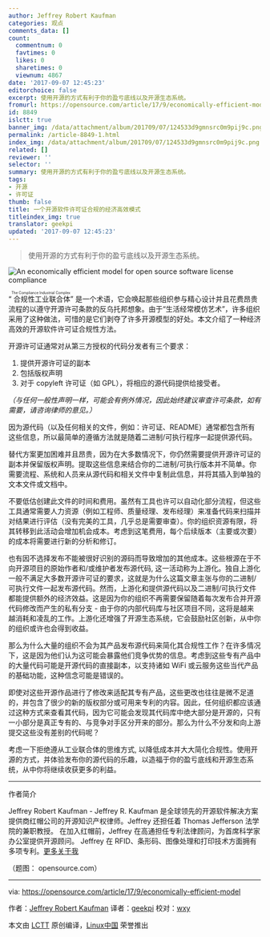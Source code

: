 ```yaml
---
author: Jeffrey Robert Kaufman
categories: 观点
comments_data: []
count:
  commentnum: 0
  favtimes: 0
  likes: 0
  sharetimes: 0
  viewnum: 4867
date: '2017-09-07 12:45:23'
editorchoice: false
excerpt: 使用开源的方式有利于你的盈亏底线以及开源生态系统。
fromurl: https://opensource.com/article/17/9/economically-efficient-model
id: 8849
islctt: true
banner_img: /data/attachment/album/201709/07/124533d9gmnsrc0m9pij9c.png
permalink: /article-8849-1.html
index_img: /data/attachment/album/201709/07/124533d9gmnsrc0m9pij9c.png.thumb.jpg
related: []
reviewer: ''
selector: ''
summary: 使用开源的方式有利于你的盈亏底线以及开源生态系统。
tags:
- 开源
- 许可证
thumb: false
title: 一个开源软件许可证合规的经济高效模式
titleindex_img: true
translator: geekpi
updated: '2017-09-07 12:45:23'
---
```



> 
> 使用开源的方式有利于你的盈亏底线以及开源生态系统。
> 
> 
> 


![An economically efficient model for open source software license compliance](/data/attachment/album/201709/07/124533d9gmnsrc0m9pij9c.png "An economically efficient model for open source software license compliance")


“<ruby> 合规性工业联合体 <rt>  The Compliance Industrial Complex </rt></ruby>” 是一个术语，它会唤起那些组织参与精心设计并且花费昂贵流程的以遵守开源许可条款的反乌托邦想象。由于“生活经常模仿艺术”，许多组织采用了这种做法，可惜的是它们剥夺了许多开源模型的好处。本文介绍了一种经济高效的开源软件许可证合规性方法。


开源许可证通常对从第三方授权的代码分发者有三个要求：


1. 提供开源许可证的副本
2. 包括版权声明
3. 对于 copyleft 许可证（如 GPL），将相应的源代码提供给接受者。


*（与任何一般性声明一样，可能会有例外情况，因此始终建议审查许可条款，如有需要，请咨询律师的意见。）*


因为源代码（以及任何相关的文件，例如：许可证、README）通常都包含所有这些信息，所以最简单的遵循方法就是随着二进制/可执行程序一起提供源代码。


替代方案更加困难并且昂贵，因为在大多数情况下，你仍然需要提供开源许可证的副本并保留版权声明。提取这些信息来结合你的二进制/可执行版本并不简单。你需要流程、系统和人员来从源代码和相关文件中复制此信息，并将其插入到单独的文本文件或文档中。


不要低估创建此文件的时间和费用。虽然有工具也许可以自动化部分流程，但这些工具通常需要人力资源（例如工程师、质量经理、发布经理）来准备代码来扫描并对结果进行评估（没有完美的工具，几乎总是需要审查）。你的组织资源有限，将其转移到此活动会增加机会成本。考虑到这笔费用，每个后续版本（主要或次要）的成本将需要进行新的分析和修订。


也有因不选择发布不能被很好识别的源码而导致增加的其他成本。这些根源在于不向开源项目的原始作者和/或维护者发布源代码, 这一活动称为上游化。独自上游化一般不满足大多数开源许可证的要求，这就是为什么这篇文章主张与你的二进制/可执行文件一起发布源代码。然而，上游化和提供源代码以及二进制/可执行文件都能提供额外的经济效益。这是因为你的组织不再需要保留随着每次发布合并开源代码修改而产生的私有分支 - 由于你的内部代码库与社区项目不同，这将是越来越消耗和凌乱的工作。上游化还增强了开源生态系统，它会鼓励社区创新，从中你的组织或许也会得到收益。


那么为什么大量的组织不会为其产品发布源代码来简化其合规性工作？在许多情况下，这是因为他们认为这可能会暴露他们竞争优势的信息。考虑到这些专有产品中的大量代码可能是开源代码的直接副本，以支持诸如 WiFi 或云服务这些当代产品的基础功能，这种信念可能是错误的。


即使对这些开源作品进行了修改来适配其专有产品，这些更改也往往是微不足道的，并包含了很少的新的版权部分或可用来专利的内容。因此，任何组织都应该通过这种方式来查看其代码，因为它可能会发现其代码库中绝大部分是开源的，只有一小部分是真正专有的、与竞争对手区分开来的部分。那么为什么不分发和向上游提交这些没有差别的代码呢？


考虑一下拒绝遵从工业联合体的思维方式, 以降低成本并大大简化合规性。使用开源的方式，并体验发布你的源代码的乐趣，以造福于你的盈亏底线和开源生态系统，从中你将继续收获更多的利益。




---


作者简介


Jeffrey Robert Kaufman - Jeffrey R. Kaufman 是全球领先的开源软件解决方案提供商红帽公司的开源知识产权律师。Jeffrey 还担任着 Thomas Jefferson 法学院的兼职教授。 在加入红帽前，Jeffrey 在高通担任专利法律顾问，为首席科学家办公室提供开源顾问。 Jeffrey 在 RFID、条形码、图像处理和打印技术方面拥有多项专利。[更多关于我](https://opensource.com/users/jkaufman)


（题图： opensource.com）




---


via: <https://opensource.com/article/17/9/economically-efficient-model>


作者：[Jeffrey Robert Kaufman](https://opensource.com/users/jkaufman) 译者：[geekpi](https://github.com/geekpi) 校对：[wxy](https://github.com/wxy)


本文由 [LCTT](https://github.com/LCTT/TranslateProject) 原创编译，[Linux中国](https://linux.cn/) 荣誉推出